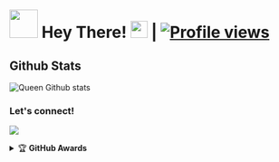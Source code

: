 # <img src="https://i.pinimg.com/originals/01/63/6c/01636c5434cd0462086620c60fdfec16.gif" width="50px"> Hey There! <img src="https://raw.githubusercontent.com/MartinHeinz/MartinHeinz/master/wave.gif" width="30px"> | [![Profile views](https://gpvc.arturio.dev/QueenArzoo)](https://github.com/QueenArzoo)



##   **Github Stats**
![Queen Github stats](https://github-readme-stats.vercel.app/api?username=QueenArzoo&show_icons=true&theme=tokyonight)

### Let's connect!
<p>
    <a href="https://t.me/DEAD0XD" target="blank"><img src="https://img.shields.io/badge/@DEAD0XD-30302f?style=flat&logo=telegram" /></a>
</p>
<details>
    <summary>&#127942 <b>GitHub Awards</b></summary><br/>

![Github Trophy](https://github-profile-trophy.vercel.app/?username=phaticusthiccy)

</details


